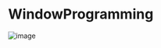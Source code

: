 # WindowProgramming



![image](https://user-images.githubusercontent.com/68363309/235067371-568731da-cfbd-4a7a-afc4-8bac27233dd5.png)
